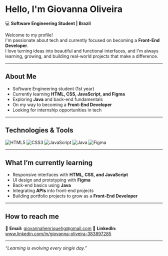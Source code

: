 # Hello, I'm Giovanna Oliveira  

💻 **Software Engineering Student | Brazil**  

Welcome to my profile!  
I'm passionate about tech and currently focused on becoming a **Front-End Developer**.  
I love turning ideas into beautiful and functional interfaces, and I'm always learning, growing, and building real-world projects that make a difference.

---

## About Me  
- Software Engineering student (1st year)    
- Currently learning **HTML, CSS, JavaScript, and Figma**  
- Exploring **Java** and back-end fundamentals  
- On my way to becoming a **Front-End Developer**  
- Looking for internship opportunities in tech   

---

## Technologies & Tools  

![HTML5](https://img.shields.io/badge/HTML5-E34F26?style=for-the-badge&logo=html5&logoColor=white)
![CSS3](https://img.shields.io/badge/CSS3-1572B6?style=for-the-badge&logo=css3&logoColor=white)
![JavaScript](https://img.shields.io/badge/JavaScript-F7DF1E?style=for-the-badge&logo=javascript&logoColor=black)
![Java](https://img.shields.io/badge/Java-ED8B00?style=for-the-badge&logo=java&logoColor=white)
![Figma](https://img.shields.io/badge/Figma-F24E1E?style=for-the-badge&logo=figma&logoColor=white)

---

## What I’m currently learning    

- Responsive interfaces with **HTML, CSS, and JavaScript**  
- UI design and prototyping with **Figma**  
- Back-end basics using **Java**  
- Integrating **APIs** into front-end projects  
- Building portfolio projects to grow as a **Front-End Developer**

---

## How to reach me  

📧 **Email:** giovannahenriquehg@gmail.com 
💼 **LinkedIn:** www.linkedin.com/in/giovanna-oliveira-383897285  

---

 *“Learning is evolving every single day.”*  
